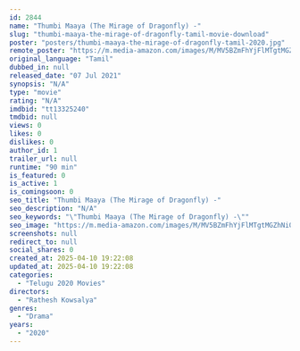 ```yaml
---
id: 2844
name: "Thumbi Maaya (The Mirage of Dragonfly) -"
slug: "thumbi-maaya-the-mirage-of-dragonfly-tamil-movie-download"
poster: "posters/thumbi-maaya-the-mirage-of-dragonfly-tamil-2020.jpg"
remote_poster: "https://m.media-amazon.com/images/M/MV5BZmFhYjFlMTgtMGZhNi00NDkwLTllOWUtMjg5ZDE3NWQwNTA3XkEyXkFqcGc@._V1_SX300.jpg"
original_language: "Tamil"
dubbed_in: null
released_date: "07 Jul 2021"
synopsis: "N/A"
type: "movie"
rating: "N/A"
imdbid: "tt13325240"
tmdbid: null
views: 0
likes: 0
dislikes: 0
author_id: 1
trailer_url: null
runtime: "90 min"
is_featured: 0
is_active: 1
is_comingsoon: 0
seo_title: "Thumbi Maaya (The Mirage of Dragonfly) -"
seo_description: "N/A"
seo_keywords: "\"Thumbi Maaya (The Mirage of Dragonfly) -\""
seo_image: "https://m.media-amazon.com/images/M/MV5BZmFhYjFlMTgtMGZhNi00NDkwLTllOWUtMjg5ZDE3NWQwNTA3XkEyXkFqcGc@._V1_SX300.jpg"
screenshots: null
redirect_to: null
social_shares: 0
created_at: 2025-04-10 19:22:08
updated_at: 2025-04-10 19:22:08
categories:
  - "Telugu 2020 Movies"
directors:
  - "Rathesh Kowsalya"
genres:
  - "Drama"
years:
  - "2020"
---
```

